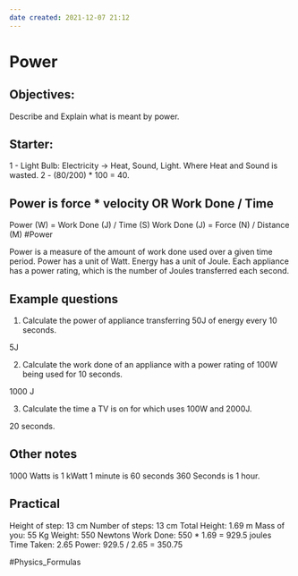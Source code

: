 ```yaml
---
date created: 2021-12-07 21:12
---
```


# Power

## Objectives:

Describe and Explain what is meant by power.

## Starter:

1 - Light Bulb: Electricity -> Heat, Sound, Light. Where Heat and Sound is wasted.
2 - (80/200) * 100 = 40.

## Power is force * velocity OR Work Done / Time

Power (W) = Work Done (J) / Time (S)
Work Done (J) = Force (N) / Distance (M)
#Power

Power is a measure of the amount of work done used over a given time period.
Power has a unit of Watt. Energy has a unit of Joule.
Each appliance has a power rating, which is the number of Joules transferred each second.

## Example questions

1. Calculate the power of appliance transferring 50J of energy every 10 seconds.

5J

2. Calculate the work done of an appliance with a power rating of 100W being used for 10 seconds.

1000 J

3. Calculate the time a TV is on for which uses 100W and 2000J.

20 seconds.

## Other notes

1000 Watts is 1 kWatt
1 minute is 60 seconds
360 Seconds is 1 hour.

## Practical

Height of step: 13 cm
Number of steps: 13 cm
Total Height: 1.69 m
Mass of you: 55 Kg
Weight: 550 Newtons
Work Done: 550 * 1.69 = 929.5 joules
Time Taken: 2.65
Power: 929.5 / 2.65 = 350.75

#Physics_Formulas
